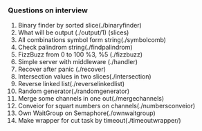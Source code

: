 ### Questions on interview

1. Binary finder by sorted slice(./binaryfinder)
2. What will be output (./output/1) (slices)
3. All combinations symbol form string(./symbolcomb)
4. Check palindrom string(./findpalindrom)
5. FizzBuzz from 0 to 100 %3, %5 (./fizzbuzz)
6. Simple server with middleware (./handler)
7. Recover after panic (./recover)
8. Intersection values in two slices(./intersection)
9. Reverse linked list(./reverselinkedlist)
10. Random generator(./randomgenerator)
11. Merge some channels in one out(./mergechannels)
12. Conveior for squart numbers on channels(./numbersconveior)
13. Own WaitGroup on Semaphore(./ownwaitgroup)
14. Make wrapper for cut task by timeout(./timeoutwrapper/)
